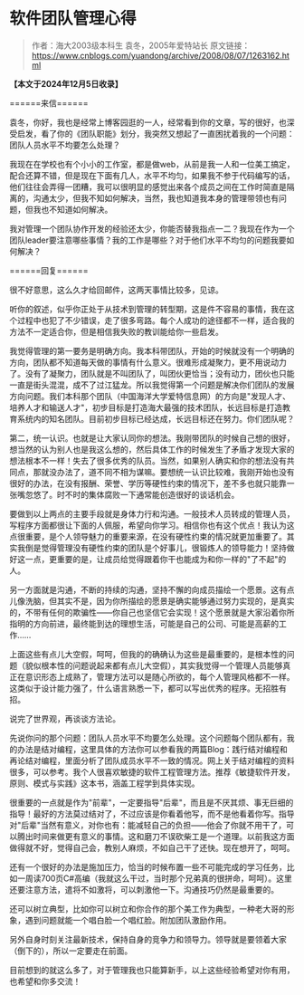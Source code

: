 # 软件团队管理心得

> 作者：海大2003级本科生 袁冬，2005年爱特站长
> 原文链接：https://www.cnblogs.com/yuandong/archive/2008/08/07/1263162.html

**【本文于2024年12月5日收录】**


======来信======


袁冬，你好，我也是经常上博客园逛的一人，经常看到你的文章，写的很好，也深受启发，看了你的《团队职能》划分，我突然又想起了一直困扰着我的一个问题：团队人员水平不均要怎么处理？


我现在在学校也有个小小的工作室，都是做web，从前是我一人和一位美工搞定，配合还算不错，但是现在下面有几人，水平不均匀，如果我不参于代码编写的话，他们往往会弄得一团糟，我可以很明显的感觉出来各个成员之间在工作时简直是隔离的，沟通太少，但我不知如何解决，当然，我也知道我本身的管理带领也有问题，但我也不知道如何解决。


我对管理一个团队协作开发的经验还太少，你能否替我指点一二？我现在作为一个团队leader要注意哪些事情？我的工作是哪些？对于他们水平不均匀的问题我要如何解决？


======回复======


很不好意思，这么久才给回邮件，这两天事情比较多，见谅。


听你的叙述，似乎你正处于从技术到管理的转型期，这是件不容易的事情，我在这个过程中也犯了不少错误，走了很多弯路。每个人成功的途径都不一样，适合我的方法不一定适合你，但是相信我失败的教训能给你一些启发。




我觉得管理的第一要务是明确方向。我本科带团队，开始的时候就没有一个明确的方向，团队都不知道每天做的事情有什么意义。很难形成凝聚力，更不用说动力了。没有了凝聚力，团队就是不叫团队了，叫团伙更恰当；没有动力，团伙也只能一直是街头混混，成不了过江猛龙。所以我觉得第一个问题是解决你们团队的发展方向问题。我们本科那个团队（中国海洋大学爱特信息网）的方向是"发现人才、培养人才和输送人才"，初步目标是打造海大最强的技术团队，长远目标是打造教育系统内的知名团队。目前初步目标已经达成，长远目标还在努力。你们团队呢？




第二，统一认识。也就是让大家认同你的想法。我刚带团队的时候自己想的很好，想当然的认为别人也是我这么想的，然后具体工作的时候发生了矛盾才发现大家的想法根本不一样！失去了很多优秀的队员。当然，如果别人确实和你的想法没有共同点，那就没办法了，道不同不相为谋嘛。要想统一认识比较难，我刚开始也没有很好的办法，在没有报酬、荣誉、学历等硬性约束的情况下，差不多也就只能靠一张嘴忽悠了。时不时的集体腐败一下通常能创造很好的谈话机会。




要做到以上两点的主要手段就是身体力行和沟通。一般技术人员转成的管理人员，写程序方面都很让下面的人佩服，希望向你学习。相信你也有这个优点！我认为这点很重要，是个人领导魅力的重要来源，在没有硬性约束的情况就更加重要了。其实我倒是觉得管理没有硬性约束的团队是个好事儿，很锻炼人的领导能力！坚持做好这一点，更重要的是，让成员给觉得跟着你干也能成为和你一样的"了不起"的人。




另一方面就是沟通，不断的持续的沟通，坚持不懈的向成员描绘一个愿景。这有点儿像洗脑，但其实不是，因为你所描绘的愿景是确实能够通过努力实现的，是真实的，不带有任何的欺骗性——你自己也坚信它会实现！这个愿景就是大家沿着你所指明的方向前进，最终能到达的理想生活，可能是自己的公司、可能是高薪的工作……




上面这些有点儿大空假，呵呵，但我的的确确认为这些是最重要的，是根本性的问题（貌似根本性的问题说起来都有点儿大空假），其实我觉得一个管理人员能够真正在意识形态上成熟了，管理方法可以是随心所欲的，每个人管理风格都不一样。这类似于设计能力强了，什么语言熟悉一下，都可以写出优秀的程序。无招胜有招。




说完了世界观，再谈谈方法论。




先说你问的那个问题：团队人员水平不均要怎么处理。这个问题每个团队都有，我的办法是结对编程，这里具体的方法你可以参看我的两篇Blog：践行结对编程和再论结对编程，里面分析了团队成员水平不一致的情况。网上关于结对编程的资料很多，可以参考。我个人很喜欢敏捷的软件工程管理方法。推荐《敏捷软件开发，原则、模式与实践》这本书，涵盖工程学到具体实现。




很重要的一点就是作为"前辈"，一定要指导"后辈"，而且是不厌其烦、事无巨细的指导！最好的方法莫过结对了，不过应该是你看着他写，而不是他看着你写。指导对"后辈"当然有意义，对你也有：能减轻自己的负担——他会了你就不用干了，可以腾出时间来做更有意义的事情。这和磨刀不误砍柴工是一个道理。以前我这方面做得就不好，觉得自己会，教别人麻烦，不如自己干了还快。现在想开了，呵呵。




还有一个很好的办法是施加压力，恰当的时候布置一些不可能完成的学习任务，比如一周读700页C#高编（我就这么干过，当时那个兄弟真的很拼命，呵呵）。这里还要注意方法，遣将不如激将，可以刺激他一下。沟通技巧仍然是最重要的。




还可以树立典型，比如你可以树立和你合作的那个美工作为典型，一种老大哥的形象，遇到问题就能一个唱白脸一个唱红脸。附加团队激励作用。




另外自身时刻关注最新技术，保持自身的竞争力和领导力。领导就是要领着大家（倒下的），所以一定要走在前面。




目前想到的就这么多了，对于管理我也只能算新手，以上这些经验希望对你有用，也希望和你多交流！

